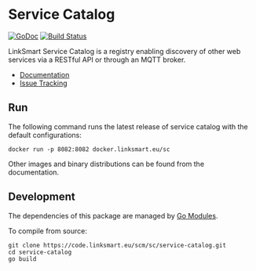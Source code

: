 # Service Catalog
[![GoDoc](https://godoc.org/github.com/linksmart/service-catalog?status.svg)](https://godoc.org/github.com/linksmart/service-catalog)
[![Build Status](https://pipelines.linksmart.eu/plugins/servlet/wittified/build-status/SC-BUILD)](https://pipelines.linksmart.eu/browse/SC-BUILD)

LinkSmart Service Catalog is a registry enabling discovery of other web services via a RESTful API or through an MQTT broker.
 
* [Documentation](https://docs.linksmart.eu/display/SC)
* [Issue Tracking](https://boards.linksmart.eu/issues/?jql=project+%3D+LS+AND+component+%3D+%22Service+Catalog%22)

## Run
The following command runs the latest release of service catalog with the default configurations:
```
docker run -p 8082:8082 docker.linksmart.eu/sc
```
Other images and binary distributions can be found from the documentation.

## Development
The dependencies of this package are managed by [Go Modules](https://blog.golang.org/using-go-modules).

To compile from source:
```
git clone https://code.linksmart.eu/scm/sc/service-catalog.git
cd service-catalog
go build
```